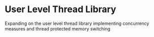 # User Level Thread Library
Expanding on the user level thread library implementing concurrency measures and thread protected memory switching
